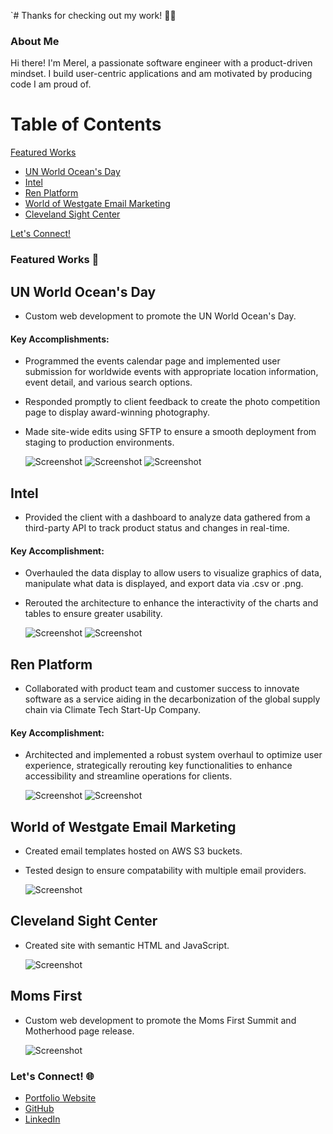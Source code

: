 `# Thanks for checking out my work! 👩‍💻

### About Me
Hi there! I'm Merel, a passionate software engineer with a product-driven mindset. I build user-centric applications and am motivated by producing code I am proud of.

# Table of Contents

[Featured Works](#featured-works-)
   - [UN World Ocean's Day](#un-world-oceans-day)
   - [Intel](#intel)
   - [Ren Platform](#ren-platform)
   - [World of Westgate Email Marketing](#world-of-westgate-email-marketing)
   - [Cleveland Sight Center](#cleveland-sight-center)

[Let's Connect!](#lets-connect-)


### Featured Works 🌟

## UN World Ocean's Day
- Custom web development to promote the UN World Ocean's Day.

#### Key Accomplishments:
- Programmed the events calendar page and implemented user submission for worldwide events with appropriate location information, event detail, and various search options.
- Responded promptly to client feedback to create the photo competition page to display award-winning photography.
- Made site-wide edits using SFTP to ensure a smooth deployment from staging to production environments.
  
  ![Screenshot](./assets/images/unworldocean_photo-competition.png)
  ![Screenshot](./assets/images/unworldocean_event-calendar_.png)
  ![Screenshot](./assets/images/unworldocean_home.png)

## Intel
- Provided the client with a dashboard to analyze data gathered from a third-party API to track product status and changes in real-time.

#### Key Accomplishment:
- Overhauled the data display to allow users to visualize graphics of data, manipulate what data is displayed, and export data via .csv or .png.
- Rerouted the architecture to enhance the interactivity of the charts and tables to ensure greater usability.
  
  ![Screenshot](./assets/images/intel1.png)
  ![Screenshot](./assets/images/intel2.png)

## Ren Platform
- Collaborated with product team and customer success to innovate software as a service aiding in the decarbonization of the global supply chain via Climate Tech Start-Up Company.

#### Key Accomplishment:
- Architected and implemented a robust system overhaul to optimize user experience, strategically rerouting key functionalities to enhance accessibility and streamline operations for clients.
  
  ![Screenshot](./assets/images/new-correlations-page.png)
  ![Screenshot](./assets/images/ren.png)

## World of Westgate Email Marketing 
- Created email templates hosted on AWS S3 buckets.
- Tested design to ensure compatability with multiple email providers. 
  
  ![Screenshot](./assets/images/wgr.emails.html.png)

## Cleveland Sight Center 
- Created site with semantic HTML and JavaScript. 

  ![Screenshot](./assets/images/2023-report.clevelandsightcenter.org.png)

## Moms First
- Custom web development to promote the Moms First Summit and Motherhood page release.

  ![Screenshot](./assets/images/momsfirst.png)

### Let's Connect! 🌐

- [Portfolio Website](https://mereljac.dev)
- [GitHub](https://github.com/MerelJac)
- [LinkedIn](https://www.linkedin.com/in/merel-b-jacobs)
